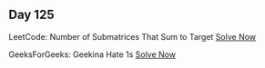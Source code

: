 ## Day 125

LeetCode: Number of Submatrices That Sum to Target 
[Solve Now](https://leetcode.com/problems/number-of-submatrices-that-sum-to-target/description/)

GeeksForGeeks: Geekina Hate 1s 
[Solve Now](https://www.geeksforgeeks.org/problems/geekina-hate-1s/1)